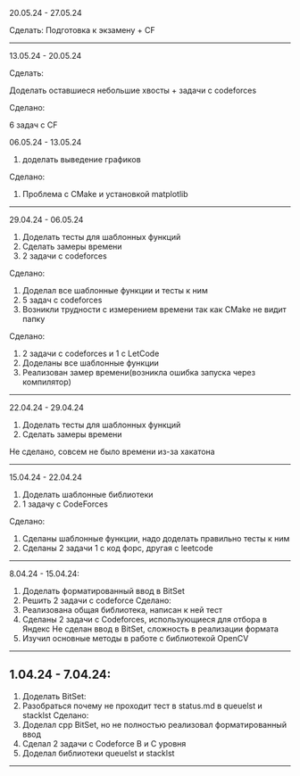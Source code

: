 20.05.24 - 27.05.24

Сделать: 
Подготовка к экзамену + CF

--------------------------------
13.05.24 - 20.05.24

Сделать:

Доделать оставшиеся небольшие хвосты + задачи с codeforces

Сделано:

6 задач c CF

06.05.24 - 13.05.24
1) доделать выведение графиков

Сделано:

1) Проблема с CMake и установкой matplotlib

-----------------------------------
29.04.24 - 06.05.24
1) Доделать тесты для шаблонных функций
2) Сделать замеры времени
3) 2 задачи c codeforces

Сделано:

1) Доделал все шаблонные функции и тесты к ним
2) 5 задач с codeforces
3) Возникли трудности с измерением времени так как CMake не видит папку 

Сделано:

1) 2 задачи с codeforces и 1 c LetCode
2) Доделаны все шаблонные функции
3) Реализован замер времени(возникла ошибка запуска через компилятор)

---------------------------------

22.04.24 - 29.04.24
1) Доделать тесты для шаблонных функций
2) Сделать замеры времени

Не сделано, совсем не было времени из-за хакатона

--------------------------------
15.04.24 - 22.04.24
1) Доделать шаблонные библиотеки
2) 1 задачу с CodeForces

Сделано:
1) Сделаны шаблонные функции, надо доделать правильно тесты к ним
2) Сделаны 2 задачи 1 с код форс, другая с leetcode
-----------------------------
8.04.24 - 15.04.24:
1) Доделать форматированный ввод в BitSet
2) Решить 2 задачи с codeforce
Сделано:
1) Реализована общая библиотека, написан к ней тест
2) Сделаны 2 задачи с Codeforces, использующиеся для отбора в Яндекс
Не сделан ввод в BitSet, сложность в реализации формата
3) Изучил основные методы в работе с библиотекой OpenCV
-----------------------------
1.04.24 - 7.04.24:
-----------------------------
1) Доделать BitSet:
2) Разобраться почему не проходит тест в status.md в queuelst и stacklst
Сделано:
1) Доделал cpp BitSet, но не полностью реализовал форматированный ввод
2) Сделал 2 задачи с Codeforce B и С уровня
3) Доделал библиотеки queuelst и stacklst
-----------------------------
